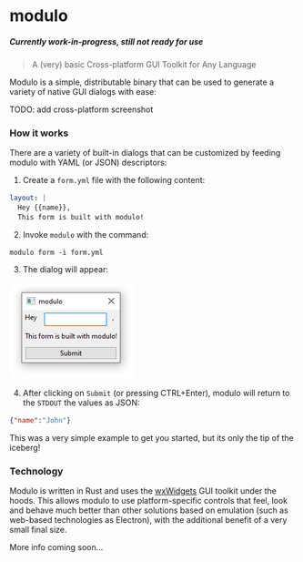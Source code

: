 # modulo

##### Currently work-in-progress, still not ready for use

> A (very) basic Cross-platform GUI Toolkit for Any Language

Modulo is a simple, distributable binary that can be used to generate a variety of native GUI dialogs with ease:

TODO: add cross-platform screenshot

### How it works

There are a variety of built-in dialogs that can be customized by feeding modulo with YAML (or JSON) descriptors:

1. Create a `form.yml` file with the following content:

```yaml
layout: |
  Hey {{name}},
  This form is built with modulo!
```

2. Invoke `modulo` with the command:

```
modulo form -i form.yml
```

3. The dialog will appear:

![Example](images/example1.png)

4. After clicking on `Submit` (or pressing CTRL+Enter), modulo will return to the `STDOUT` the values as JSON:

```json
{"name":"John"}
```

This was a very simple example to get you started, but its only the tip of the iceberg!

### Technology

Modulo is written in Rust and uses the [wxWidgets](https://www.wxwidgets.org/) GUI toolkit under the hoods. This allows modulo to use platform-specific controls that feel, look and behave much better than other solutions based on emulation (such as web-based technologies as Electron), with the additional benefit of a very small final size.

More info coming soon...
